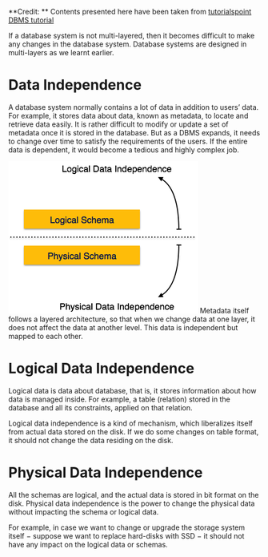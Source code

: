 **Credit: **
Contents presented here have been taken from [tutorialspoint DBMS tutorial](https://www.tutorialspoint.com/dbms/dbms_data_independence.htm)

If a database system is not multi-layered, then it becomes difficult to make any changes in the database system. Database systems are designed in multi-layers as we learnt earlier.

# Data Independence
A database system normally contains a lot of data in addition to users’ data. For example, it stores data about data, known as metadata, to locate and retrieve data easily. It is rather difficult to modify or update a set of metadata once it is stored in the database. But as a DBMS expands, it needs to change over time to satisfy the requirements of the users. If the entire data is dependent, it would become a tedious and highly complex job.

![Data independence](fig/data_independence.png)
Metadata itself follows a layered architecture, so that when we change data at one layer, it does not affect the data at another level. This data is independent but mapped to each other.

# Logical Data Independence
Logical data is data about database, that is, it stores information about how data is managed inside. For example, a table (relation) stored in the database and all its constraints, applied on that relation.

Logical data independence is a kind of mechanism, which liberalizes itself from actual data stored on the disk. If we do some changes on table format, it should not change the data residing on the disk.

# Physical Data Independence
All the schemas are logical, and the actual data is stored in bit format on the disk. Physical data independence is the power to change the physical data without impacting the schema or logical data.

For example, in case we want to change or upgrade the storage system itself − suppose we want to replace hard-disks with SSD − it should not have any impact on the logical data or schemas.
